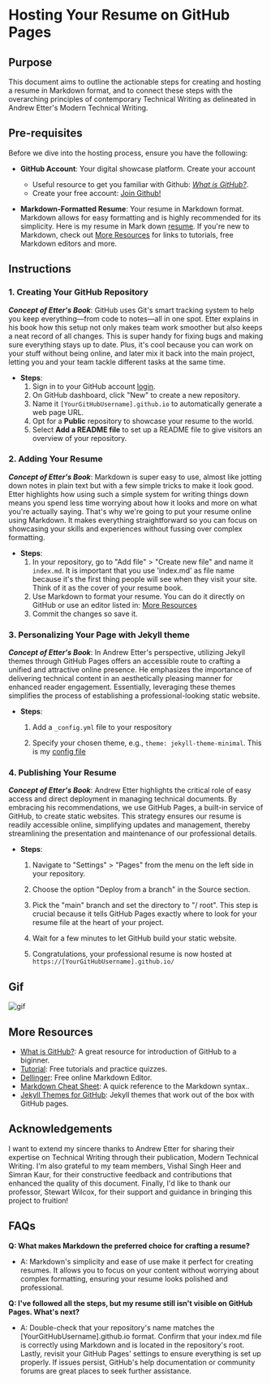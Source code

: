 # Hosting Your Resume on GitHub Pages

## Purpose

This document aims to outline the actionable steps for creating and hosting a resume in Markdown format, and to connect these steps with the overarching principles of contemporary Technical Writing as delineated in Andrew Etter's Modern Technical Writing.


## Pre-requisites

Before we dive into the hosting process, ensure you have the following:

- **GitHub Account**: Your digital showcase platform. Create your account 
    * Useful resource to get you familiar with Github: [*What is GitHub?*](https://kinsta.com/knowledgebase/what-is-github/).
    * Create your free account:  [Join Github!](https://github.com/join)

- **Markdown-Formatted Resume**: Your resume in Markdown format. Markdown allows for easy formatting and is highly recommended for its simplicity. Here is my resume in Mark down [resume](index.md). If you're new to Markdown, check out [More Resources](#more-resources) for links to tutorials, free Markdown editors and more.


## Instructions

### 1. Creating Your GitHub Repository

***Concept of Etter's Book***: GitHub uses Git's smart tracking system to help you keep everything—from code to notes—all in one spot. Etter explains in his book how this setup not only makes team work smoother but also keeps a neat record of all changes. This is super handy for fixing bugs and making sure everything stays up to date. Plus, it's cool because you can work on your stuff without being online, and later mix it back into the main project, letting you and your team tackle different tasks at the same time.


- **Steps**:
  1. Sign in to your GitHub account [login](https://github.com/login).
  2.  On GitHub dashboard, click "New" to create a new repository.
  3. Name it `[YourGitHubUsername].github.io` to automatically generate a web page URL.
  4. Opt for a **Public** repository to showcase your resume to the world.
  5. Select **Add a README file** to set up a README file to give visitors an overview of your repository.

### 2. Adding Your Resume

***Concept of Etter's Book***: Markdown is super easy to use, almost like jotting down notes in plain text but with a few simple tricks to make it look good. Etter highlights how using such a simple system for writing things down means you spend less time worrying about how it looks and more on what you're actually saying. That's why we're going to put your resume online using Markdown. It makes everything straightforward so you can focus on showcasing your skills and experiences without fussing over complex formatting.

- **Steps**:
  1. In your repository, go to "Add file" > "Create new file" and name it `index.md`. It is important that you use 'index.md' as file name because it's the first thing people will see when they visit your site. Think of it as the cover of your resume book.
  2. Use Markdown to format your resume. You can do it directly on GitHub or use an editor listed in: [More Resources](#more-resources)
  3. Commit the changes so save it.

### 3. Personalizing Your Page with Jekyll theme

***Concept of Etter's Book***: In Andrew Etter's perspective, utilizing Jekyll themes through GitHub Pages offers an accessible route to crafting a unified and attractive online presence. He emphasizes the importance of delivering technical content in an aesthetically pleasing manner for enhanced reader engagement. Essentially, leveraging these themes simplifies the process of establishing a professional-looking static website.

- **Steps**:
  1. Add a `_config.yml` file to your respository
  
  2. Specify your chosen theme, e.g., `theme: jekyll-theme-minimal`. This is my [config file](_config.yml)

### 4. Publishing Your Resume

***Concept of Etter's Book***: Andrew Etter highlights the critical role of easy access and direct deployment in managing technical documents. By embracing his recommendations, we use GitHub Pages, a built-in service of GitHub, to create static websites. This strategy ensures our resume is readily accessible online, simplifying updates and management, thereby streamlining the presentation and maintenance of our professional details.

- **Steps**:
  1. Navigate to "Settings" > "Pages" from the menu on the left side in your repository.
  2. Choose the option "Deploy from a branch" in the Source section.
  3. Pick the "main" branch and set the directory to "/ root". This step is crucial because it tells GitHub Pages exactly where to look for your resume file at the heart of your project.

    4. Wait for a few minutes to let GitHub build your static website.
    5. Congratulations, your professional resume is now hosted at `https://[YourGitHubUsername].github.io/` 

## Gif
![gif](https://github.com/hridaimehta/hridaimehta.github.io/blob/main/assets/Gif.gif)

## More Resources

* [What is GitHub?](https://kinsta.com/knowledgebase/what-is-github/): A great resource for introduction of GitHub to a biginner.
 * [Tutorial](https://www.markdowntutorial.com/): Free tutorials and practice quizzes.
 * [Dellinger](https://dillinger.io/): Free online Markdown Editor.
* [Markdown Cheat Sheet](https://www.markdownguide.org/cheat-sheet/): A quick reference to the Markdown syntax..
* [Jekyll Themes for GitHub](https://pages.github.com/themes/): Jekyll themes that work out of the box with GitHub pages.


## Acknowledgements
I want to extend my sincere thanks to Andrew Etter for sharing their expertise on Technical Writing through their publication, Modern Technical Writing. I'm also grateful to my team members, Vishal Singh Heer and Simran Kaur, for their constructive feedback and contributions that enhanced the quality of this document. Finally, I'd like to thank our professor, Stewart Wilcox, for their support and guidance in bringing this project to fruition!

## FAQs

**Q: What makes Markdown the preferred choice for crafting a resume?**
   - A:  Markdown's simplicity and ease of use make it perfect for creating resumes. It allows you to focus on your content without worrying about complex formatting, ensuring your resume looks polished and professional.

**Q: I've followed all the steps, but my resume still isn't visible on GitHub Pages. What's next?**
   - A: Double-check that your repository's name matches the [YourGitHubUsername].github.io format. Confirm that your index.md file is correctly using Markdown and is located in the repository's root. Lastly, revisit your GitHub Pages' settings to ensure everything is set up properly. If issues persist, GitHub's help documentation or community forums are great places to seek further assistance.
